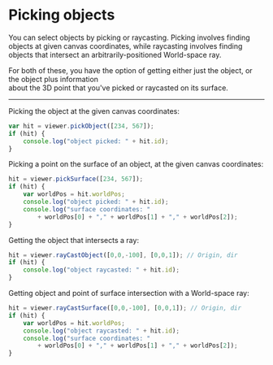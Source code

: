 # Picking objects

You can select objects by picking or raycasting. Picking involves finding objects at given canvas coordinates,
while raycasting involves finding objects that intersect an arbitrarily-positioned World-space ray.

For both of these, you have the option of getting either just the object, or the object plus information  
about the 3D point that you've picked or raycasted on its surface.

---

Picking the object at the given canvas coordinates:

```javascript
var hit = viewer.pickObject([234, 567]);
if (hit) {
    console.log("object picked: " + hit.id);
}
```

Picking a point on the surface of an object, at the given canvas coordinates:

```javascript
hit = viewer.pickSurface([234, 567]);
if (hit) {
    var worldPos = hit.worldPos;
    console.log("object picked: " + hit.id);
    console.log("surface coordinates: "
        + worldPos[0] + "," + worldPos[1] + "," + worldPos[2]);
}
```

Getting the object that intersects a ray:

```javascript
hit = viewer.rayCastObject([0,0,-100], [0,0,1]); // Origin, dir
if (hit) {
    console.log("object raycasted: " + hit.id);
}
```

Getting object and point of surface intersection with a World-space ray:

```javascript
hit = viewer.rayCastSurface([0,0,-100], [0,0,1]); // Origin, dir
if (hit) {
    var worldPos = hit.worldPos;
    console.log("object raycasted: " + hit.id);
    console.log("surface coordinates: "
        + worldPos[0] + "," + worldPos[1] + "," + worldPos[2]);
}
```



